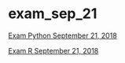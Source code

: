 # exam_sep_21

[Exam Python September 21, 2018](exam_Sep_21_2018_final.ipynb)

[Exam R September 21, 2018](exam_2_student_R_final.ipynb)
